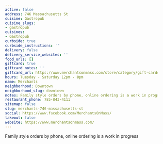 ```yaml
---
active: false
address: 746 Massachusetts St
cuisine: Gastropub
cuisine_slugs:
- gastropub
cuisines:
- Gastropub
curbside: true
curbside_instructions: ''
delivery: false
delivery_service_websites: ''
food_urls: []
giftcard: true
giftcard_notes: ''
giftcard_url: https://www.merchantsonmass.com/store/category/gift-cards/
hours: Tuesday - Saturday 12pm - 8pm
name: Merchants
neighborhood: Downtown
neighborhood_slug: downtown
notes: Family style orders by phone, online ordering is a work in progress
restaurant_phone: 785-843-4111
sitemap: false
slug: merchants-746-massachusetts-st
social: https://www.facebook.com/MerchantsOnMass/
takeout: false
website: https://www.merchantsonmass.com/
---
```


Family style orders by phone, online ordering is a work in progress